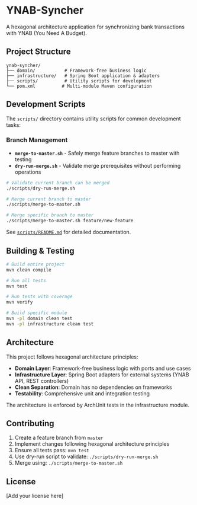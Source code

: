 # YNAB-Syncher

A hexagonal architecture application for synchronizing bank transactions with YNAB (You Need A Budget).

## Project Structure

```
ynab-syncher/
├── domain/           # Framework-free business logic
├── infrastructure/   # Spring Boot application & adapters  
├── scripts/          # Utility scripts for development
└── pom.xml          # Multi-module Maven configuration
```

## Development Scripts

The `scripts/` directory contains utility scripts for common development tasks:

### Branch Management

- **`merge-to-master.sh`** - Safely merge feature branches to master with testing
- **`dry-run-merge.sh`** - Validate merge prerequisites without performing operations

```bash
# Validate current branch can be merged
./scripts/dry-run-merge.sh

# Merge current branch to master
./scripts/merge-to-master.sh

# Merge specific branch to master
./scripts/merge-to-master.sh feature/new-feature
```

See [`scripts/README.md`](scripts/README.md) for detailed documentation.

## Building & Testing

```bash
# Build entire project
mvn clean compile

# Run all tests
mvn test

# Run tests with coverage
mvn verify

# Build specific module
mvn -pl domain clean test
mvn -pl infrastructure clean test
```

## Architecture

This project follows hexagonal architecture principles:

- **Domain Layer**: Framework-free business logic with ports and use cases
- **Infrastructure Layer**: Spring Boot adapters for external systems (YNAB API, REST controllers)
- **Clean Separation**: Domain has no dependencies on frameworks
- **Testability**: Comprehensive unit and integration testing

The architecture is enforced by ArchUnit tests in the infrastructure module.

## Contributing

1. Create a feature branch from `master`
2. Implement changes following hexagonal architecture principles
3. Ensure all tests pass: `mvn test`
4. Use dry-run script to validate: `./scripts/dry-run-merge.sh`
5. Merge using: `./scripts/merge-to-master.sh`

## License

[Add your license here]